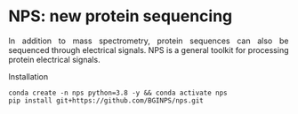 # NPS: new protein sequencing


<p align="justify">
In addition to mass spectrometry, protein sequences can also be sequenced through electrical signals. NPS is a general toolkit for processing protein electrical signals.
</p

# Installation
```
conda create -n nps python=3.8 -y && conda activate nps
pip install git+https://github.com/BGINPS/nps.git
```
